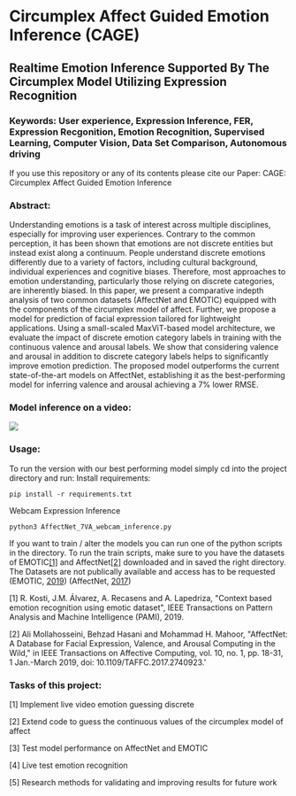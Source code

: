 # Circumplex Affect Guided Emotion Inference (CAGE)

## Realtime Emotion Inference Supported By The Circumplex Model Utilizing Expression Recognition

### Keywords: User experience, Expression Inference, FER, Expression Recgonition, Emotion Recognition, Supervised Learning, Computer Vision, Data Set Comparison, Autonomous driving

If you use this repository or any of its contents please cite our Paper: 
CAGE: Circumplex Affect Guided Emotion Inference

### Abstract: 
Understanding emotions is a task of interest across multiple disciplines, especially for improving user experiences. Contrary to the common perception, it has been shown that emotions are not discrete entities but instead exist along a continuum. People understand discrete emotions differently due to a variety of factors, including cultural background, individual experiences and cognitive biases. Therefore, most approaches to emotion understanding, particularly those relying on discrete categories, are inherently biased. In this paper, we present a comparative indepth analysis of two common datasets (AffectNet and EMOTIC) equipped with the components of the circumplex model of affect. Further, we propose a model for prediction of facial expression tailored for lightweight applications. Using a small-scaled MaxViT-based model architecture, we evaluate the impact of discrete emotion category labels in training with the continuous valence and arousal labels. We show that considering valence and arousal in addition to discrete category labels helps to significantly improve emotion prediction. The proposed model outperforms the current state-of-the-art models on AffectNet, establishing it as the best-performing model for inferring valence and arousal achieving a 7% lower RMSE.

### Model inference on a video: 
![](https://github.com/wagner-niklas/KIT_FacialEmotionRecognition/blob/main/Honnold_AffectNet7VA_short.gif)


### Usage:
To run the version with our best performing model simply cd into the project directory and run: 
Install requirements: 
```
pip install -r requirements.txt
```

Webcam Expression Inference
```
python3 AffectNet_7VA_webcam_inference.py 
```

If you want to train / alter the models you can run one of the python scripts in the directory. 
To run the train scripts, make sure to you have the datasets of EMOTIC[[1]](#1) and AffectNet[[2]](#2) downloaded and in saved the right directory.
The Datasets are not publically available and access has to be requested (EMOTIC, [2019](https://s3.sunai.uoc.edu/emotic/download.html)) (AffectNet, [2017](http://mohammadmahoor.com/affectnet/))



<a id="1">[1]</a> 
R. Kosti, J.M. Álvarez, A. Recasens and A. Lapedriza, "Context based emotion recognition using emotic dataset", IEEE Transactions on Pattern Analysis and Machine Intelligence (PAMI), 2019.

<a id="2">[2]</a> 
Ali Mollahosseini, Behzad Hasani and Mohammad H. Mahoor, "AffectNet: A Database for Facial Expression, Valence, and Arousal Computing in the Wild," in IEEE Transactions on Affective Computing, vol. 10, no. 1, pp. 18-31, 1 Jan.-March 2019, doi: 10.1109/TAFFC.2017.2740923.'

### Tasks of this project:

[1] Implement live video emotion guessing discrete

[2] Extend code to guess the continuous values of the circumplex model of affect

[3] Test model performance on AffectNet and EMOTIC

[4] Live test emotion recognition

[5] Research methods for validating and improving results for future work
